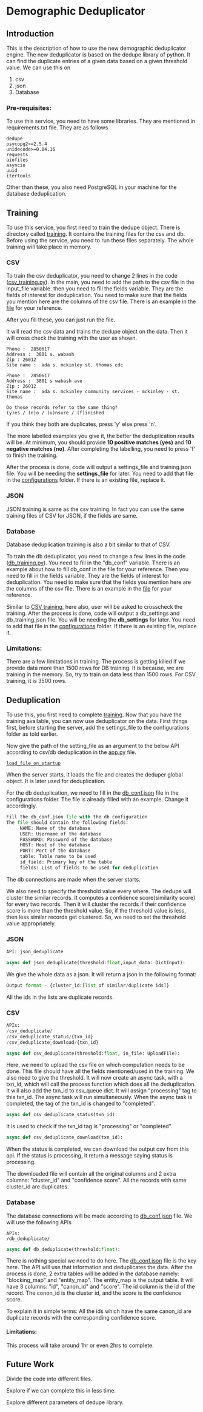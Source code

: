 # Demographic Deduplicator

## Introduction

This is the description of how to use the new demographic deduplicator engine. The new deduplicator is based on the dedupe library of python. It can find the duplicate entries of a given data based on a given threshold value. We can use this on&#x20;

1. csv&#x20;
2. json &#x20;
3. Database

### Pre-requisites:

To use this service, you need to have some libraries. They are mentioned in requirements.txt file. They are as follows

```pip-requirements
dedupe
psycopg2>=2.5.4
unidecode>=0.04.16
requests
aiofiles
asyncio
uuid
itertools
```

&#x20;Other than these, you also need PostgreSQL in your machine for the database deduplication.&#x20;



## Training

To use this service, you first need to train the dedupe object. There is directory called [training](https://github.com/manoharsuggula/openg2p-demodedupe/tree/main/training). It contains the training files for the csv and db. Before using the service, you need to run these files separately. The whole training will take place in memory.&#x20;

### CSV

To train the csv deduplicator,  you need to change 2 lines in the code ([csv\_training.py](https://github.com/manoharsuggula/openg2p-demodedupe/blob/main/training/csv\_training.py)). In the main, you need to add the path to the csv file in the input\_file variable. then you need to fill the fields variable. They are the fields of interest for deduplication. You need to make sure that the fields you mention here are the columns of the csv file. There is an example in the [file](https://github.com/manoharsuggula/openg2p-demodedupe/blob/main/training/csv\_training.py) for your reference.&#x20;

After you fill these, you can just run the file.&#x20;

It will read the csv data and trains the dedupe object on the data. Then it will cross check the training with the user as shown.&#x20;

```
Phone :  2850617
Address :  3801 s. wabash
Zip : 26012
Site name :  ada s. mckinley st. thomas cdc

Phone :  2850617
Address :  3801 s wabash ave
Zip : 26012
Site name :  ada s. mckinley community services - mckinley - st. thomas

Do these records refer to the same thing?
(y)es / (n)o / (u)nsure / (f)inished
```

If you think they both are duplicates, press 'y' else press 'n'.&#x20;

The more labelled examples you give it, the better the deduplication results will be. At minimum, you should provide **10 positive matches (yes)** and **10 negative matches (no)**. After completing the labelling, you need to press 'f' to finish the training.&#x20;

After the process is done, code will output a settings\_file and training.json file. You will be needing the **settings\_file** for later. You need to add that file in the [configurations](https://github.com/manoharsuggula/openg2p-demodedupe/tree/main/configurations) folder. If there is an existing file, replace it.&#x20;

### JSON

JSON training is same as the csv training. In fact you can use the same training files of CSV for JSON, if the fields are same.&#x20;

### Database

Database deduplication training is also a bit similar to that of CSV.&#x20;

To train the db deduplicator,  you need to change a few lines in the code ([db\_training.py](https://github.com/manoharsuggula/openg2p-demodedupe/blob/main/training/db\_training.py)). You need to fill in the "db\_conf" variable. There is an example about how to fill db\_conf in the file for your reference. Then you need to fill in the fields variable. They are the fields of interest for deduplication. You need to make sure that the fields you mention here are the columns of the csv file. There is an example in the [file](https://github.com/manoharsuggula/openg2p-demodedupe/blob/main/training/db\_training.py) for your reference.&#x20;

Similar to [CSV training](demographic-deduplicator.md#csv), here also, user will be asked to crosscheck the training. After the process is done, code will output a db\_settings and db\_training.json file. You will be needing the **db\_settings** for later. You need to add that file in the [configurations](https://github.com/manoharsuggula/openg2p-demodedupe/tree/main/configurations) folder. If there is an existing file, replace it.&#x20;

### Limitations:

There are a few limitations in training. The process is getting killed if we provide data more than 1500 rows for DB training. It is because, we are training in the memory. So, try to train on data less than 1500 rows. For CSV training, it is 3500 rows.&#x20;



## Deduplication

To use this, you first need to complete [training](demographic-deduplicator.md#training). Now that you have the training available, you can now use deduplicator on the data. First things first, before starting the server, add the settings\_file to the configurations folder as told earlier.&#x20;

Now give the path of the setting\_file as an argument to the below API according to csv/db deduplication in the [app.py](https://github.com/manoharsuggula/openg2p-demodedupe/blob/main/src/app.py) file.&#x20;

<pre class="language-python"><code class="lang-python"><a data-footnote-ref href="#user-content-fn-1">load_file_on_startup</a>
</code></pre>

When the server starts, it loads the file and creates the deduper global object. It is later used for deduplication.&#x20;

For the db deduplication, we need to fill in the [db\_conf.json](https://github.com/manoharsuggula/openg2p-demodedupe/blob/main/configurations/db\_conf.json) file in the configurations folder. The file is already filled with an example. Change it accordingly.

```python
Fill the db_conf.json file with the db configuration
The file should contain the following fields:
	 NAME: Name of the database
	 USER: Username of the database
	 PASSWORD: Password of the database
	 HOST: Host of the database
	 PORT: Port of the database
	 table: Table name to be used
	 id_field: Primary key of the table
	 fields: List of fields to be used for deduplication
```

The db connections are made when the server starts.&#x20;

We also need to specify the threshold value every where. The dedupe will cluster the similar records. It computes a confidence score(similarity score) for every two records. Then it will cluster the records if their confidence score is more than the threshold value. So, if the threshold value is less, then less similar records get clustered. So, we need to set the threshold value appropriately. &#x20;

### JSON

```python
API: json_deduplicate
```

```python
async def json_deduplicate(threshold:float,input_data: DictInput):
```

We give the whole data as a json. It will return a json in the following format:

```python
Output format - {cluster_id:[list of similar/duplicate ids]}
```

All the ids in the lists are duplicate records.

### CSV

```python
APIs:
/csv_deduplicate/
/csv_deduplicate_status/{txn_id}
/csv_deduplicate_download/{txn_id}
```

```python
async def csv_deduplicate(threshold:float, in_file: UploadFile):
```

Here, we need to upload the csv file on which computation needs to be done. This file should have all the fields mentioned/used in the training. We also need to give the threshold. It will now create an async task, with a txn\_id, which will call the process function which does all the deduplication. It will also add the txn\_id to csv\_queue dict. It will assign "processing" tag to this txn\_id. The async task will run simultaneously. When the async task is completed, the tag of the txn\_id is changed to "completed".&#x20;

```python
async def csv_deduplicate_status(txn_id):
```

It is used to check if the txn\_id tag is "processing" or "completed".

```python
async def csv_deduplicate_download(txn_id):
```

When the status is completed, we can download the output csv from this api. If the status is processing, it return a message saying status is processing.

The downloaded file will contain all the original columns and 2 extra columns: "cluster\_id" and "confidence score". All the records with same cluster\_id are duplicates. &#x20;

### Database

The database connections will be made according to [db\_conf.json](https://github.com/manoharsuggula/openg2p-demodedupe/blob/main/configurations/db\_conf.json) file. We will use the following APIs &#x20;

```
APIs:
/db_deduplicate/
```

```python
async def db_deduplicate(threshold:float):
```

There is nothing special we need to do here. The [db\_conf.json](https://github.com/manoharsuggula/openg2p-demodedupe/blob/main/configurations/db\_conf.json) file is the key here. The API will use that information and deduplicates the data. After the process is done, 2 extra tables will be added in the database namely: "blocking\_map" and "entity\_map". The entity\_map is the output table. It will have 3 columns: "id", "canon\_id" and "score". The id column is the id of the record. The conon\_id is the cluster id, and the score is the confidence score.&#x20;

To explain it in simple terms: All the ids which have the same canon\_id are duplicate records with the corresponding confidence score.&#x20;

#### Limitations:

This process will take around 1hr or even 2hrs to complete.

## Future Work

Divide the code into different files.&#x20;

Explore if we can complete this in less time.&#x20;

Explore different parameters of dedupe library.



[^1]: 
